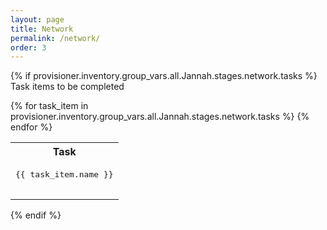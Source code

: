 ```yaml
---
layout: page
title: Network
permalink: /network/
order: 3
---
```

{% if provisioner.inventory.group_vars.all.Jannah.stages.network.tasks %}
Task items to be completed
<table>
  <tr>
        <th>
         Task
        </th>
  </tr>
{% for task_item in provisioner.inventory.group_vars.all.Jannah.stages.network.tasks %}
        <tr>
            <td><pre>
{{ task_item.name }}
               </pre>
            </td>
        </tr>
{% endfor %}
</table>
{% endif %}
